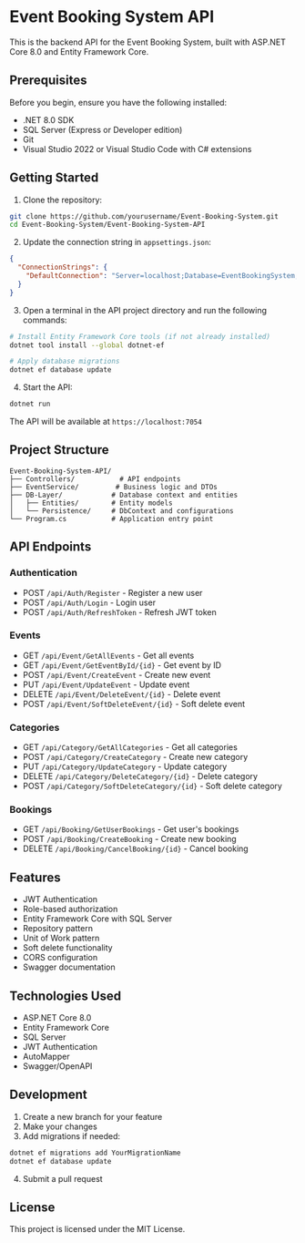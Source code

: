 # Event Booking System API

This is the backend API for the Event Booking System, built with ASP.NET Core 8.0 and Entity Framework Core.

## Prerequisites

Before you begin, ensure you have the following installed:
- .NET 8.0 SDK
- SQL Server (Express or Developer edition)
- Git
- Visual Studio 2022 or Visual Studio Code with C# extensions

## Getting Started

1. Clone the repository:
```bash
git clone https://github.com/yourusername/Event-Booking-System.git
cd Event-Booking-System/Event-Booking-System-API
```

2. Update the connection string in `appsettings.json`:
```json
{
  "ConnectionStrings": {
    "DefaultConnection": "Server=localhost;Database=EventBookingSystem;Trusted_Connection=True;TrustServerCertificate=True;"
  }
}
```

3. Open a terminal in the API project directory and run the following commands:
```bash
# Install Entity Framework Core tools (if not already installed)
dotnet tool install --global dotnet-ef

# Apply database migrations
dotnet ef database update
```

4. Start the API:
```bash
dotnet run
```

The API will be available at `https://localhost:7054`

## Project Structure

```
Event-Booking-System-API/
├── Controllers/           # API endpoints
├── EventService/         # Business logic and DTOs
├── DB-Layer/            # Database context and entities
│   ├── Entities/        # Entity models
│   └── Persistence/     # DbContext and configurations
└── Program.cs           # Application entry point
```

## API Endpoints

### Authentication
- POST `/api/Auth/Register` - Register a new user
- POST `/api/Auth/Login` - Login user
- POST `/api/Auth/RefreshToken` - Refresh JWT token

### Events
- GET `/api/Event/GetAllEvents` - Get all events
- GET `/api/Event/GetEventById/{id}` - Get event by ID
- POST `/api/Event/CreateEvent` - Create new event
- PUT `/api/Event/UpdateEvent` - Update event
- DELETE `/api/Event/DeleteEvent/{id}` - Delete event
- POST `/api/Event/SoftDeleteEvent/{id}` - Soft delete event

### Categories
- GET `/api/Category/GetAllCategories` - Get all categories
- POST `/api/Category/CreateCategory` - Create new category
- PUT `/api/Category/UpdateCategory` - Update category
- DELETE `/api/Category/DeleteCategory/{id}` - Delete category
- POST `/api/Category/SoftDeleteCategory/{id}` - Soft delete category

### Bookings
- GET `/api/Booking/GetUserBookings` - Get user's bookings
- POST `/api/Booking/CreateBooking` - Create new booking
- DELETE `/api/Booking/CancelBooking/{id}` - Cancel booking

## Features

- JWT Authentication
- Role-based authorization
- Entity Framework Core with SQL Server
- Repository pattern
- Unit of Work pattern
- Soft delete functionality
- CORS configuration
- Swagger documentation

## Technologies Used

- ASP.NET Core 8.0
- Entity Framework Core
- SQL Server
- JWT Authentication
- AutoMapper
- Swagger/OpenAPI

## Development

1. Create a new branch for your feature
2. Make your changes
3. Add migrations if needed:
```bash
dotnet ef migrations add YourMigrationName
dotnet ef database update
```
4. Submit a pull request

## License

This project is licensed under the MIT License. 